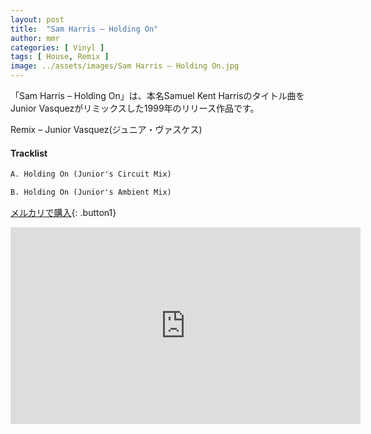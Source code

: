 ```yaml
---
layout: post
title:  "Sam Harris – Holding On"
author: mmr
categories: [ Vinyl ]
tags: [ House, Remix ]
image: ../assets/images/Sam Harris – Holding On.jpg
---
```


「Sam Harris – Holding On」は、本名Samuel Kent Harrisのタイトル曲をJunior Vasquezがリミックスした1999年のリリース作品です。

Remix – Junior Vasquez(ジュニア・ヴァスケス)

#### Tracklist
```md
A. Holding On (Junior's Circuit Mix)

B. Holding On (Junior's Ambient Mix)
```

[メルカリで購入](https://jp.mercari.com/item/m89744041671?afid=6142608987){: .button1}

<iframe width="560" height="315" src="https://www.youtube.com/embed/b3BVYmEuu1E?si=VSDl7Gz13UsKI6SA" title="YouTube video player" frameborder="0" allow="accelerometer; autoplay; clipboard-write; encrypted-media; gyroscope; picture-in-picture; web-share" referrerpolicy="strict-origin-when-cross-origin" allowfullscreen></iframe>